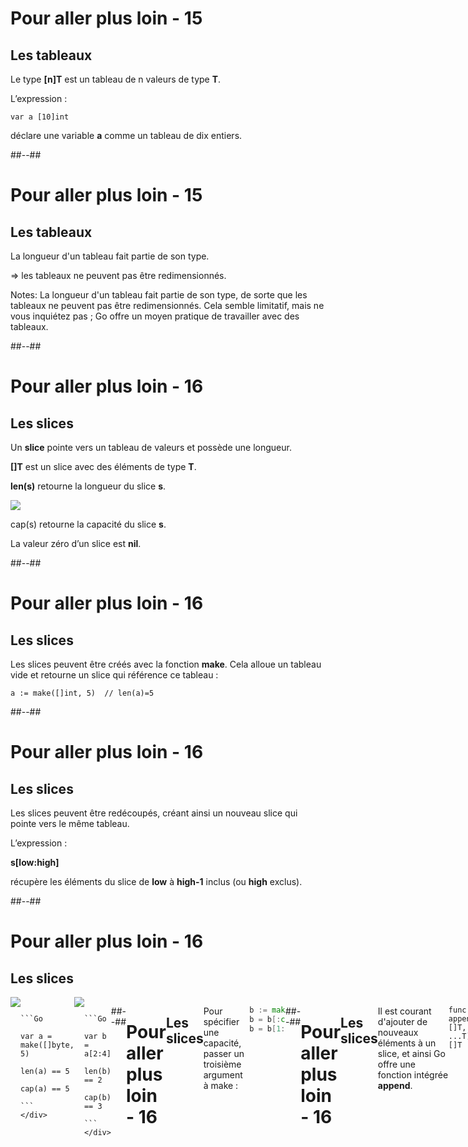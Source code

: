 <!-- .slide: class="with-code" -->

# Pour aller plus loin - 15

## Les tableaux

Le type **[n]T** est un tableau de n valeurs de type **T**.

L’expression :

`var a [10]int`

déclare une variable **a** comme un tableau de dix entiers.


##--##
<!-- .slide: class="sfeir-bg-white-3" -->

# Pour aller plus loin - 15

## Les tableaux

La longueur d'un tableau fait partie de son type.

⇒ les tableaux ne peuvent pas être redimensionnés.


Notes:
La longueur d'un tableau fait partie de son type, de sorte que les tableaux ne peuvent pas être redimensionnés. Cela semble limitatif, mais ne vous inquiétez pas ; Go offre un moyen pratique de travailler avec des tableaux.


##--##
<!-- .slide: class="sfeir-bg-white-3"-->

# Pour aller plus loin - 16

## Les slices


Un **slice** pointe vers un tableau de valeurs et possède une longueur.

**[]T** est un slice avec des éléments de type **T**.

**len(s)** retourne la longueur du slice **s**.

<img class="float-right" src="./assets/images/slice-1-array.png">

cap(s) retourne la capacité du slice **s**.

La valeur zéro d’un slice est **nil**.


##--##
<!-- .slide: class="with-code" -->

# Pour aller plus loin - 16

## Les slices

Les slices peuvent être créés avec la fonction **make**. Cela alloue un tableau vide et retourne un slice qui référence ce tableau :

`a := make([]int, 5)  // len(a)=5`


##--##
<!-- .slide: class="sfeir-bg-white-3" -->

# Pour aller plus loin - 16

## Les slices

Les slices peuvent être redécoupés, créant ainsi un nouveau slice qui pointe vers le même tableau.

L’expression :

 **s[low:high]**

récupère les éléments du slice de **low** à **high-1** inclus (ou **high** exclus).


##--##
<!-- .slide: class="with-code" -->

# Pour aller plus loin - 16
<style>
.row {
  display: flex !important;
}
.col {
  flex: 1 !important;
}
</style>
## Les slices

  <div class="row">
    <div class="col"><img class="float-left" src="./assets/images/slice-2-array.png"></div>
    <div class="col">

                ```Go
                var a = make([]byte, 5)
                len(a) == 5
                cap(a) == 5
                ```
    </div>
  </div>
  <div class="row">
    <div class="col"><img class="float-left" src="./assets/images/slice-2-array-decoupe.png"></div>
    <div class="col">

            ```Go
            var b = a[2:4]
            len(b) == 2
            cap(b) == 3
            ```
    </div>
  </div>

##--##
<!-- .slide: class="with-code" -->

# Pour aller plus loin - 16

## Les slices

Pour spécifier une capacité, passer un troisième argument à make :
````Go
b := make([]int, 0, 5)      // len(b)=0, cap(b)=5
b = b[:cap(b)]             // len(b)=5, cap(b)=5
b = b[1:]                 // len(b)=4, cap(b)=4
````
<!-- .element: class="big-code" -->


##--##
<!-- .slide: class="with-code" -->

# Pour aller plus loin - 16

## Les slices

Il est courant d'ajouter de nouveaux éléments à un slice, et ainsi Go offre une fonction intégrée **append**.

`
func append(s []T, vs ...T) []T
`

Le premier paramètre s de append est un slice de type T, et les suivants sont des valeurs T à ajouter au slice.



Notes:
La valeur résultante de append est une tranche contenant tous les éléments de la tranche original et les valeurs fournis.

Si le tableau de support de s est trop petit pour contenir toutes les valeurs données un plus gros tableau sera alloué. La tranche retourné pointera vers le tableau nouvellement allouée.


##--##
<!-- .slide: class="sfeir-bg-white-3" -->

# Pour aller plus loin - 17

## For … range

La forme **range** de la boucle **for** permet d’itérer sur tous les éléments d’un slice, d’un tableau, ou d’une map.

Deux valeurs sont renvoyées pour chaque itération :
l'indice
une **copie** de l'élément à cet indice.


##--##
<!-- .slide: class="with-code" -->

# Pour aller plus loin - 17

## For … range

`for i, v := range s { }`

Est équivalent à :

``for i := 0; i < len(s); i++ {
	v := s[i] // s[i] est ici modifiable
	}``


##--##
<!-- .slide: class="sfeir-bg-white-3" -->

# Pour aller plus loin - 17

## For … range

On peut omettre l’indice en le remplaçant par “_” :

``for _, v := range s { }``

On peut aussi omettre la valeur.

``for i := range s { }``


##--##
<!-- .slide: class="sfeir-bg-white-3" -->

# Pour aller plus loin - 17 - exercice

## Les slices et le range

Écrire les fonctions **indexOf** et **split**.


Notes:
-> 2h

##--##
<!-- .slide: class="with-code" -->

# Pour aller plus loin - 18

## Maps

Une map est une liste de clés-valeurs. Une map se déclare :

`
map[typeClé]typeValeur
`

Les maps doivent être créées avec make. Leur valeur-zéro est nil.

`
m = make(map[string]Vector)
`


##--##
<!-- .slide: class="sfeir-bg-white-3" -->
<style>
pre.big-code-maps{
    top: 10% !important;
    font-size: 0.90em !important;
}
</style>
# Pour aller plus loin - 18

## Maps

Comme les structs, une map peut être instanciée littéralement. Il faut cependant indiquer la valeur de chaque clé :

```Go
var m = map[string]Vector{
	"Bell Labs": Vector{40.68433, -74.39967},
	"Google": Vector{37.42202, -122.08408},
}
```
<!-- .element: class="big-code-maps" -->


##--##
<!-- .slide: class="sfeir-bg-white-3" -->

# Pour aller plus loin - 18

## Maps

- Affectation : `m[key] = elem`
- Suppression : `delete(m, key)`
- Récupération :

    - `elem = m[key]` //elem prend la valeur-zéro de son type si la clé n'est pas présente.
    - `elem, ok = m[key]` //ok est true si la clé est présente, sinon false.


Notes:
Insérer ou mettre à jour un élément de carte m :

m[key] = elem

Récupérer un élément :

elem = m[key]

Supprimer un élément :

delete(m, key)

Test qu'une clé est présente avec une affectation de deux valeurs :

elem, ok = m[key]

Si key est dans m , ok est true. Sinon, ok est false

Si key n'est pas dans la carte, alors elem est la valeur zéro pour le type d'élément de la carte.

Note :
si elem ou ok
ont pas encore été déclarée, vous pouvez utiliser une déclaration courte :

elem, ok := m[key]

##--##
<!-- .slide: class="sfeir-bg-white-3" -->

# Pour aller plus loin - 19

## Un peu plus sur les fonctions

En Go, les fonctions sont aussi des valeurs. Elles peuvent être passés comme toute autre valeur.

Les valeurs de fonction peuvent être utilisées comme arguments de fonctions ou valeurs de retour. On dit que les fonctions sont **first class citizen** en Go


##--##
<!-- .slide: class="sfeir-bg-white-3" -->

# Pour aller plus loin - 19

## Closures

Les fonctions de Go peuvent être des **closures**. Une **closure** (fermeture) est une valeur de la fonction qui fait référence à des variables à partir de l'extérieur de son corps.

La fonction peut accéder et assigner les variables référencées, dans ce sens, la fonction est «liée» aux variables.


##--##
<!-- .slide: class="with-code" -->

# Pour aller plus loin - 19 - exercice

## Closures

Implémentez la fonction **multiplicateurPar** pour qu'elle retourne une fonction qui multiplie son argument par un nombre donné.

```Go
//fonction qui retourne une fonction qui retourne un int.
func multiplicateurPar(x int) func(int) int { }
```
<!-- .element: class="big-code" -->


##--##
<!-- .slide: class="sfeir-bg-white-3" -->

# Pour aller plus loin - 20

## Déclarations multiples

Il est possible en Go de déclarer plusieurs variables sur une même ligne.

`a, b, c := 1, "toto", 8`


##--##
<!-- .slide: class="sfeir-bg-white-3" -->

# Pour aller plus loin - 20

## Assignations multiples

De même, il est possible d’assigner plusieurs variables sur une même ligne.

C’est très pratique pour effectuer un *swap* :

`x, y = y, x`
